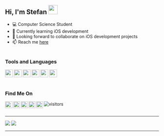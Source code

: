 ## Hi, I'm Stefan <img src="https://media.giphy.com/media/hvRJCLFzcasrR4ia7z/giphy.gif" width="30px">
- 💻 Computer Science Student
- 🌱 Currently learning iOS development
- 👯 Looking forward to collaborate on iOS development projects
- 📫 Reach me [here](https://www.linkedin.com/in/stefan-adisurya/)
<br/><br/>
### Tools and Languages
[<code><img src="https://user-images.githubusercontent.com/64721275/106098667-fd0fd400-616b-11eb-917f-01761e32adfe.png" height="25px"></code>](https://code.visualstudio.com/)
[<code><img src="https://user-images.githubusercontent.com/64721275/106097755-71497800-616a-11eb-9c52-87cd4b934d65.png" height="25px"></code>](https://docs.oracle.com/javase/7/docs/api/)
[<code><img src="https://user-images.githubusercontent.com/64721275/106098847-4eb85e80-616c-11eb-8742-24cd5e04f7b8.png" height="25px"></code>](https://getbootstrap.com/)
[<code><img src="https://user-images.githubusercontent.com/64721275/106098711-157fee80-616c-11eb-8ff4-53351121089c.png" height="25px"></code>](https://laravel.com/)
[<code><img src="https://user-images.githubusercontent.com/64721275/106102227-ab6a4800-6171-11eb-9b8e-0f614724df4b.png" height="25px"></code>](https://git-scm.com/)
[<code><img src="https://user-images.githubusercontent.com/64721275/154825896-1b0a8cc7-9707-4fe6-98d1-ecde82515447.png" height="25px"></code>](https://developer.apple.com/documentation/swift)
<br/><br/>
### Find Me On
[<img align="left" src="https://user-images.githubusercontent.com/64721275/106094485-b1a5f780-6164-11eb-8be7-6244b83898c6.png" width="24px" height="22px">](https://www.linkedin.com/in/stefan-adisurya/)
[<img align="left" src="https://user-images.githubusercontent.com/64721275/106094714-09dcf980-6165-11eb-9fd0-ea0ba9f7b71f.png" height="22px">](https://twitter.com/stefanadisurya)
[<img align="left" src="https://user-images.githubusercontent.com/64721275/106094823-47418700-6165-11eb-90be-0bec5b1223d0.png" height="22px">](https://www.behance.net/stefanadisurya)
[<img align="left" src="https://user-images.githubusercontent.com/64721275/106094919-735d0800-6165-11eb-9a6f-a1be08810b73.png" height="22px">](https://dribbble.com/stefanadisurya)
[<img align="left" src="https://user-images.githubusercontent.com/64721275/106095068-b3bc8600-6165-11eb-863d-301a3b1ac0b6.png" height="22px">](https://www.instagram.com/stefanadisurya/)
![visitors](https://visitor-badge.glitch.me/badge?page_id=stefanadisurya.stefanadisurya)
<br /><br />
***
[<img src="https://github-readme-stats.vercel.app/api?username=stefanadisurya&hide=stars&show_icons=true&theme=tokyonight">](https://github.com/stefanadisurya)
[<img src="https://github-readme-stats.vercel.app/api/top-langs/?username=stefanadisurya&layout=compact&show_icons=true&theme=tokyonight">](https://github.com/stefanadisurya) 
***
